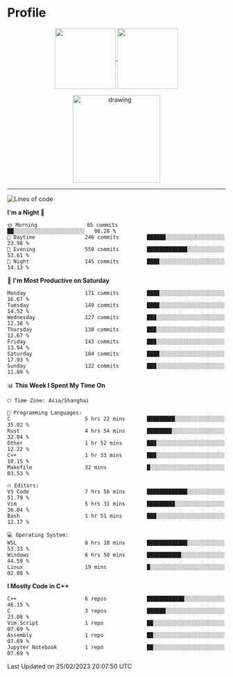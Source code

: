 # Profile

<p align="center">
  <a href="https://github.com/SourVoice">
    <img
      align="center"
      height="140em"
      src="https://github-readme-stats.vercel.app/api?username=SourVoice&show_icons=true&include_all_commits=true&count_private=true&theme=tokyonight"
    />
  </a>
  <a href="https://github.com/SourVoice">
    <img
      align="center"
      height="140em"
      src="https://github-readme-stats.vercel.app/api/top-langs/?username=SourVoice&show_icons=true&include_all_commits=true&count_private=true&layout=compact&theme=tokyonight"
    />
  </a>
</p>

<p align="center">
   <a href="https://github.com/SourVoice">
    <img
      align="center"
      height="202em"
      alt="drawing"
      src="https://activity-graph.herokuapp.com/graph?username=SourVoice&theme=react-dark"
    />
  </a>
</p>

---
<!--START_SECTION:waka-->
![Lines of code](https://img.shields.io/badge/From%20Hello%20World%20I%27ve%20Written-1.4%20million%20lines%20of%20code-blue)

**I'm a Night 🦉** 

```text
🌞 Morning                85 commits          ██░░░░░░░░░░░░░░░░░░░░░░░   08.28 % 
🌆 Daytime                246 commits         ██████░░░░░░░░░░░░░░░░░░░   23.98 % 
🌃 Evening                550 commits         █████████████░░░░░░░░░░░░   53.61 % 
🌙 Night                  145 commits         ████░░░░░░░░░░░░░░░░░░░░░   14.13 % 
```
📅 **I'm Most Productive on Saturday** 

```text
Monday                   171 commits         ████░░░░░░░░░░░░░░░░░░░░░   16.67 % 
Tuesday                  149 commits         ████░░░░░░░░░░░░░░░░░░░░░   14.52 % 
Wednesday                127 commits         ███░░░░░░░░░░░░░░░░░░░░░░   12.38 % 
Thursday                 130 commits         ███░░░░░░░░░░░░░░░░░░░░░░   12.67 % 
Friday                   143 commits         ███░░░░░░░░░░░░░░░░░░░░░░   13.94 % 
Saturday                 184 commits         ████░░░░░░░░░░░░░░░░░░░░░   17.93 % 
Sunday                   122 commits         ███░░░░░░░░░░░░░░░░░░░░░░   11.89 % 
```


📊 **This Week I Spent My Time On** 

```text
🕑︎ Time Zone: Asia/Shanghai

💬 Programming Languages: 
C                        5 hrs 22 mins       █████████░░░░░░░░░░░░░░░░   35.02 % 
Rust                     4 hrs 54 mins       ████████░░░░░░░░░░░░░░░░░   32.04 % 
Other                    1 hr 52 mins        ███░░░░░░░░░░░░░░░░░░░░░░   12.22 % 
C++                      1 hr 33 mins        ███░░░░░░░░░░░░░░░░░░░░░░   10.15 % 
Makefile                 32 mins             █░░░░░░░░░░░░░░░░░░░░░░░░   03.53 % 

🔥 Editors: 
VS Code                  7 hrs 56 mins       █████████████░░░░░░░░░░░░   51.79 % 
Vim                      5 hrs 31 mins       █████████░░░░░░░░░░░░░░░░   36.04 % 
Bash                     1 hr 51 mins        ███░░░░░░░░░░░░░░░░░░░░░░   12.17 % 

💻 Operating System: 
WSL                      8 hrs 10 mins       █████████████░░░░░░░░░░░░   53.33 % 
Windows                  6 hrs 50 mins       ███████████░░░░░░░░░░░░░░   44.59 % 
Linux                    19 mins             █░░░░░░░░░░░░░░░░░░░░░░░░   02.08 % 
```

**I Mostly Code in C++** 

```text
C++                      6 repos             ████████████░░░░░░░░░░░░░   46.15 % 
C                        3 repos             ██████░░░░░░░░░░░░░░░░░░░   23.08 % 
Vim Script               1 repo              ██░░░░░░░░░░░░░░░░░░░░░░░   07.69 % 
Assembly                 1 repo              ██░░░░░░░░░░░░░░░░░░░░░░░   07.69 % 
Jupyter Notebook         1 repo              ██░░░░░░░░░░░░░░░░░░░░░░░   07.69 % 
```




 Last Updated on 25/02/2023 20:07:50 UTC
<!--END_SECTION:waka-->
